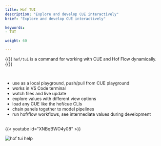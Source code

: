 ```yaml
---
title: Hof TUI
description: "Explore and develop CUE interactively"
brief: "Explore and develop CUE interactively"

keywords:
- TUI

weight: 60

---
```


{{<lead>}}
`hof/tui` is a command for working with CUE and Hof Flow dynamically.
{{</lead>}}

<br>

- use as a local playground, push/pull from CUE playground
- works in VS Code terminal
- watch files and live update
- explore values with different view options
- load any CUE like the hof/cue CLIs
- chain panels together to model pipelines
- run hof/flow workflows, see intermediate values during development

<br>
{{< youtube id="XNBqBWO4y08" >}}

<br>

![hof tui help](/images/hof-tui-help.png)
